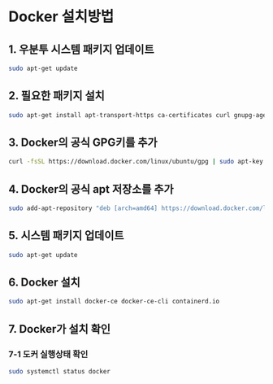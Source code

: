 # Docker 설치방법

## 1. 우분투 시스템 패키지 업데이트
```bash
sudo apt-get update
```
## 2. 필요한 패키지 설치
```bash
sudo apt-get install apt-transport-https ca-certificates curl gnupg-agent software-properties-common
```
## 3. Docker의 공식 GPG키를 추가
```bash
curl -fsSL https://download.docker.com/linux/ubuntu/gpg | sudo apt-key add -
```
## 4. Docker의 공식 apt 저장소를 추가
```bash
sudo add-apt-repository "deb [arch=amd64] https://download.docker.com/linux/ubuntu $(lsb_release -cs) stable"
```
## 5. 시스템 패키지 업데이트
```bash
sudo apt-get update
```
## 6. Docker 설치
```bash
sudo apt-get install docker-ce docker-ce-cli containerd.io
```
## 7. Docker가 설치 확인
### 7-1 도커 실행상태 확인
```bash
sudo systemctl status docker
```
